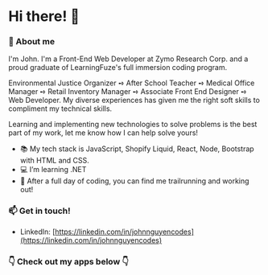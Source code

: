 # Hi there! 👋

### 💬 About me

I'm John.  I'm a Front-End Web Developer at Zymo Research Corp. and a proud graduate of LearningFuze's full immersion coding program.   

Environmental Justice Organizer ➺ After School Teacher ➺ Medical Office Manager ➺ Retail Inventory Manager ➺ Associate Front End Designer ➺ Web Developer.  My diverse experiences has given me the right soft skills to compliment my technical skills.  

Learning and implementing new technologies to solve problems is the best part of my work, let me know how I can help solve yours!  

- 📚  My tech stack is JavaScript, Shopify Liquid, React, Node, Bootstrap with HTML and CSS.  
- 💻  I’m learning .NET
- 🍃  After a full day of coding, you can find me trailrunning and working out!  

### 📫 Get in touch!

- LinkedIn: [https://linkedin.com/in/johnnguyencodes](https://linkedin.com/in/johnnguyencodes)

### 👇 Check out my apps below 👇
